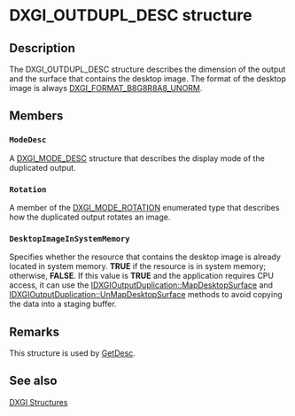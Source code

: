 # DXGI_OUTDUPL_DESC structure

## Description

The DXGI_OUTDUPL_DESC structure describes the dimension of the output and the surface that contains the desktop image. The format of the desktop image is always [DXGI_FORMAT_B8G8R8A8_UNORM](https://learn.microsoft.com/windows/desktop/api/dxgiformat/ne-dxgiformat-dxgi_format).

## Members

### `ModeDesc`

A [DXGI_MODE_DESC](https://learn.microsoft.com/previous-versions/windows/desktop/legacy/bb173064(v=vs.85)) structure that describes the display mode of the duplicated output.

### `Rotation`

A member of the [DXGI_MODE_ROTATION](https://learn.microsoft.com/previous-versions/windows/desktop/legacy/bb173065(v=vs.85)) enumerated type that describes how the duplicated output rotates an image.

### `DesktopImageInSystemMemory`

Specifies whether the resource that contains the desktop image is already located in system memory. **TRUE** if the resource is in system memory; otherwise, **FALSE**. If this value is **TRUE** and the application requires CPU access, it can use the [IDXGIOutputDuplication::MapDesktopSurface](https://learn.microsoft.com/windows/desktop/api/dxgi1_2/nf-dxgi1_2-idxgioutputduplication-mapdesktopsurface) and [IDXGIOutputDuplication::UnMapDesktopSurface](https://learn.microsoft.com/windows/desktop/api/dxgi1_2/nf-dxgi1_2-idxgioutputduplication-unmapdesktopsurface) methods to avoid copying the data into a staging buffer.

## Remarks

This structure is used by [GetDesc](https://learn.microsoft.com/windows/desktop/api/dxgi1_2/nf-dxgi1_2-idxgioutputduplication-getdesc).

## See also

[DXGI Structures](https://learn.microsoft.com/windows/desktop/direct3ddxgi/d3d10-graphics-reference-dxgi-structures)